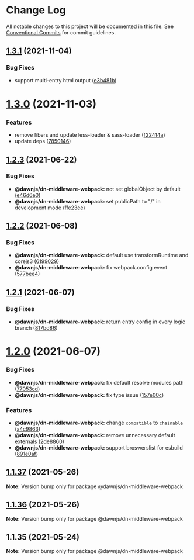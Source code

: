# Change Log

All notable changes to this project will be documented in this file.
See [Conventional Commits](https://conventionalcommits.org) for commit guidelines.

## [1.3.1](https://github.com/alibaba/dawn/compare/@dawnjs/dn-middleware-webpack@1.3.0...@dawnjs/dn-middleware-webpack@1.3.1) (2021-11-04)

### Bug Fixes

- support multi-entry html output ([e3b481b](https://github.com/alibaba/dawn/commit/e3b481bcfd177ec26f52a5f0b26bd1253bf412de))

# [1.3.0](https://github.com/alibaba/dawn/compare/@dawnjs/dn-middleware-webpack@1.2.3...@dawnjs/dn-middleware-webpack@1.3.0) (2021-11-03)

### Features

- remove fibers and update less-loader & sass-loader ([122414a](https://github.com/alibaba/dawn/commit/122414aed29095e1fcc4ec016cfb32b2c6637f5f))
- update deps ([7850146](https://github.com/alibaba/dawn/commit/7850146b339a87ce345b4e917186d1eae43b20b1))

## [1.2.3](https://github.com/alibaba/dawn/compare/@dawnjs/dn-middleware-webpack@1.2.2...@dawnjs/dn-middleware-webpack@1.2.3) (2021-06-22)

### Bug Fixes

- **@dawnjs/dn-middleware-webpack:** not set globalObject by default ([e46d6e0](https://github.com/alibaba/dawn/commit/e46d6e09a02ad4215cf9403198351016443eefd4))
- **@dawnjs/dn-middleware-webpack:** set publicPath to "/" in development mode ([ffe23ee](https://github.com/alibaba/dawn/commit/ffe23eeba4d19c76bc2e70d9ca878a8f1b0255cf))

## [1.2.2](https://github.com/alibaba/dawn/compare/@dawnjs/dn-middleware-webpack@1.2.1...@dawnjs/dn-middleware-webpack@1.2.2) (2021-06-08)

### Bug Fixes

- **@dawnjs/dn-middleware-webpack:** default use transformRuntime and corejs3 ([6199029](https://github.com/alibaba/dawn/commit/61990290319c2f102b192eac4d9af6170b6c24fe))
- **@dawnjs/dn-middleware-webpack:** fix webpack.config event ([577bee4](https://github.com/alibaba/dawn/commit/577bee421a8f5195a3d8061bd35febc1e7f291a3))

## [1.2.1](https://github.com/alibaba/dawn/compare/@dawnjs/dn-middleware-webpack@1.2.0...@dawnjs/dn-middleware-webpack@1.2.1) (2021-06-07)

### Bug Fixes

- **@dawnjs/dn-middleware-webpack:** return entry config in every logic branch ([817bd86](https://github.com/alibaba/dawn/commit/817bd86c634a96352577026ca62ad2b1f9959a61))

# [1.2.0](https://github.com/alibaba/dawn/compare/@dawnjs/dn-middleware-webpack@1.1.37...@dawnjs/dn-middleware-webpack@1.2.0) (2021-06-07)

### Bug Fixes

- **@dawnjs/dn-middleware-webpack:** fix default resolve modules path ([77053cd](https://github.com/alibaba/dawn/commit/77053cdcb6e5ba9aa3ccdb46728351df40554c9f))
- **@dawnjs/dn-middleware-webpack:** fix type issue ([157e00c](https://github.com/alibaba/dawn/commit/157e00cd1ee4f03b6593af753a4a83a9652d334a))

### Features

- **@dawnjs/dn-middleware-webpack:** change `compatible` to `chainable` ([a4c9863](https://github.com/alibaba/dawn/commit/a4c986353c9715e51a12ef020f727d07c967d086))
- **@dawnjs/dn-middleware-webpack:** remove unnecessary default externals ([2de8860](https://github.com/alibaba/dawn/commit/2de886081e03eca0667525736f0141dabc97b65e))
- **@dawnjs/dn-middleware-webpack:** support broswerslist for esbuild ([891e0af](https://github.com/alibaba/dawn/commit/891e0af7268860097eec5a13e1ff51ac99f4f5eb))

## [1.1.37](https://github.com/alibaba/dawn/compare/@dawnjs/dn-middleware-webpack@1.1.36...@dawnjs/dn-middleware-webpack@1.1.37) (2021-05-26)

**Note:** Version bump only for package @dawnjs/dn-middleware-webpack

## [1.1.36](https://github.com/alibaba/dawn/compare/@dawnjs/dn-middleware-webpack@1.1.35...@dawnjs/dn-middleware-webpack@1.1.36) (2021-05-26)

**Note:** Version bump only for package @dawnjs/dn-middleware-webpack

## 1.1.35 (2021-05-24)

**Note:** Version bump only for package @dawnjs/dn-middleware-webpack
